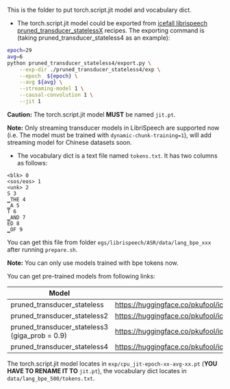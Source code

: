 This is the folder to put torch.script.jit model and vocabulary dict.

* The torch.script.jit model could be exported from [icefall librispeech pruned_transducer_statelessX](https://github.com/k2-fsa/icefall/tree/master/egs/librispeech/ASR) recipes.
The exporting command is (taking pruned_transducer_stateless4 as an example):

```bash
epoch=29
avg=6
python pruned_transducer_stateless4/export.py \
    --exp-dir ./pruned_transducer_stateless4/exp \
    --epoch  ${epoch} \
    --avg ${avg} \
    --streaming-model 1 \
    --causal-convolution 1 \
    --jit 1
```

**Caution:** The torch.script.jit model **MUST** be named `jit.pt`.

**Note:** Only streaming transducer models in LibriSpeech are supported now (i.e. The model must be trained with `dynamic-chunk-training=1`), will add streaming model for Chinese datasets soon. 

* The vocabulary dict is a text file named `tokens.txt`. It has two columns as follows:

```
<blk> 0
<sos/eos> 1
<unk> 2
S 3
▁THE 4
▁A 5
T 6
▁AND 7
ED 8
▁OF 9
```

You can get this file from folder `egs/librispeech/ASR/data/lang_bpe_xxx` after running `prepare.sh`.

**Note:** You can only use models trained with bpe tokens now.


You can get pre-trained models from following links:

|  Model                                         |  path |
|------------------------------------------------|-------|
| pruned_transducer_stateless                    | https://huggingface.co/pkufool/icefall_librispeech_streaming_pruned_transducer_stateless_20220625 |
| pruned_transducer_stateless2                   | https://huggingface.co/pkufool/icefall_librispeech_streaming_pruned_transducer_stateless2_20220625 |
| pruned_transducer_stateless3 (giga_prob = 0.9) | https://huggingface.co/pkufool/icefall_librispeech_streaming_pruned_transducer_stateless3_giga_0.9_20220625 |
| pruned_transducer_stateless4                   | https://huggingface.co/pkufool/icefall_librispeech_streaming_pruned_transducer_stateless4_20220625 |

The torch.script.jit model locates in `exp/cpu_jit-epoch-xx-avg-xx.pt` (**YOU HAVE TO RENAME IT TO** `jit.pt`), the vocabulary dict locates in `data/lang_bpe_500/tokens.txt`.
